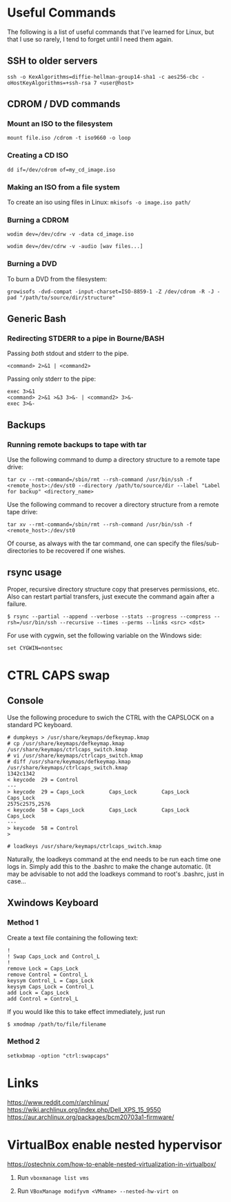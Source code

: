 # Useful Commands

The following is a list of useful commands that I've learned for Linux, but that I use so rarely, I tend to forget until I need them again. 

## SSH to older servers

`ssh -o KexAlgorithms=diffie-hellman-group14-sha1 -c aes256-cbc -oHostKeyAlgorithms=+ssh-rsa 7 <user@host>`

## CDROM / DVD commands

### Mount an ISO to the filesystem

`mount file.iso /cdrom -t iso9660 -o loop`

### Creating a CD ISO

`dd if=/dev/cdrom of=my_cd_image.iso`

### Making an ISO from a file system

 To create an iso using files in Linux: 
`mkisofs -o image.iso path/`

### Burning a CDROM

`wodim dev=/dev/cdrw -v -data cd_image.iso`

`wodim dev=/dev/cdrw -v -audio [wav files...]`

### Burning a DVD

 To burn a DVD from the filesystem: 

`growisofs -dvd-compat -input-charset=ISO-8859-1 -Z /dev/cdrom -R -J -pad "/path/to/source/dir/structure"`

## Generic Bash

### Redirecting STDERR to a pipe in Bourne/BASH

 Passing *both* stdout and stderr to the pipe. 

`<command> 2>&1 | <command2>`

 Passing only stderr to the pipe: 

```
exec 3>&1 
<command> 2>&1 >&3 3>&- | <command2> 3>&-
exec 3>&-
```

## Backups

### Running remote backups to tape with tar
 Use the following command to dump a directory structure to a remote tape drive: 

`tar cv --rmt-command=/sbin/rmt --rsh-command /usr/bin/ssh -f <remote_host>:/dev/st0 --directory /path/to/source/dir --label "Label for backup" <directory_name>`

 Use the following command to recover a directory structure from a remote tape drive: 

`tar xv --rmt-command=/sbin/rmt --rsh-command /usr/bin/ssh -f <remote_host>:/dev/st0`

 Of course, as always with the tar command, one can specify the files/sub-directories to be recovered if one wishes. 

## rsync usage

 Proper, recursive directory structure copy that preserves permissions, etc. Also can restart partial transfers, just execute the command again after a failure. 

`$ rsync --partial --append --verbose --stats --progress --compress --rsh=/usr/bin/ssh --recursive --times --perms --links <src> <dst>`

 For use with cygwin, set the following variable on the Windows side: 

`set CYGWIN=nontsec`



# CTRL CAPS swap

## Console

Use the following procedure to swich the CTRL with the CAPSLOCK on a standard PC keyboard. 
```
# dumpkeys > /usr/share/keymaps/defkeymap.kmap
# cp /usr/share/keymaps/defkeymap.kmap /usr/share/keymaps/ctrlcaps_switch.kmap
# vi /usr/share/keymaps/ctrlcaps_switch.kmap
# diff /usr/share/keymaps/defkeymap.kmap /usr/share/keymaps/ctrlcaps_switch.kmap
1342c1342
< keycode  29 = Control         
---
> keycode  29 = Caps_Lock        Caps_Lock        Caps_Lock        Caps_Lock      
2575c2575,2576
< keycode  58 = Caps_Lock        Caps_Lock        Caps_Lock        Caps_Lock       
---
> keycode  58 = Control
> 

# loadkeys /usr/share/keymaps/ctrlcaps_switch.kmap 
```

Naturally, the loadkeys command at the end needs to be run each time one logs in. Simply add this to the .bashrc to make the change automatic. (It may be advisable to not add the loadkeys command to root's .bashrc, just in case… 

## Xwindows Keyboard

### Method 1

 Create a text file containing the following text: 

```
!
! Swap Caps_Lock and Control_L
!
remove Lock = Caps_Lock
remove Control = Control_L
keysym Control_L = Caps_Lock
keysym Caps_Lock = Control_L
add Lock = Caps_Lock
add Control = Control_L
```

 If you would like this to take effect immediately, just run 

`$ xmodmap /path/to/file/filename`

### Method 2

`setkxbmap -option "ctrl:swapcaps"`


# Links

https://www.reddit.com/r/archlinux/
https://wiki.archlinux.org/index.php/Dell_XPS_15_9550
https://aur.archlinux.org/packages/bcm20703a1-firmware/

# VirtualBox enable nested hypervisor

https://ostechnix.com/how-to-enable-nested-virtualization-in-virtualbox/

1. Run `vboxmanage list vms`

2. Run `VBoxManage modifyvm <VMname> --nested-hw-virt on`
